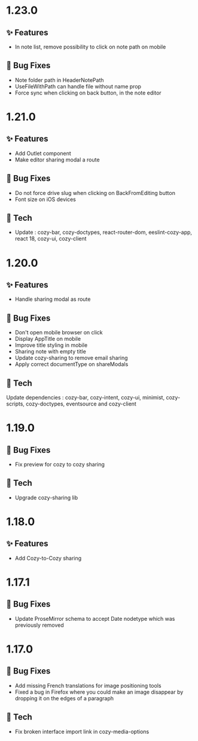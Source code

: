 # 1.23.0

## ✨ Features

* In note list, remove possibility to click on note path on mobile

## 🐛 Bug Fixes

* Note folder path in HeaderNotePath
* UseFileWithPath can handle file without name prop
* Force sync when clicking on back button, in the note editor

# 1.21.0
## ✨ Features

* Add Outlet component
* Make editor sharing modal a route

## 🐛 Bug Fixes

* Do not force drive slug when clicking on BackFromEditing button
* Font size on iOS devices

## 🔧 Tech

* Update : cozy-bar, cozy-doctypes, react-router-dom, eeslint-cozy-app, react 18, cozy-ui, cozy-client


# 1.20.0
## ✨ Features
* Handle sharing modal as route

## 🐛 Bug Fixes

* Don't open mobile browser on click
* Display AppTitle on mobile
* Improve title styling in mobile
* Sharing note with empty title
* Update cozy-sharing to remove email sharing
* Apply correct documentType on shareModals


## 🔧 Tech

Update dependencies : cozy-bar, cozy-intent, cozy-ui, minimist, cozy-scripts, cozy-doctypes, eventsource and cozy-client


# 1.19.0
## 🐛 Bug Fixes

* Fix preview for cozy to cozy sharing

## 🔧 Tech

* Upgrade cozy-sharing lib
# 1.18.0

## ✨ Features

* Add Cozy-to-Cozy sharing
# 1.17.1

## 🐛 Bug Fixes

* Update ProseMirror schema to accept Date nodetype which was previously removed

# 1.17.0

## 🐛 Bug Fixes

* Add missing French translations for image positioning tools
* Fixed a bug in Firefox where you could make an image disappear by dropping it on the edges of a paragraph

## 🔧 Tech

* Fix broken interface import link in cozy-media-options
